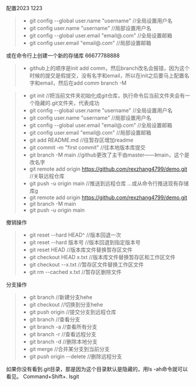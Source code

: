 
配置2023 1223
>* git config --global user.name "username"  //全局设置用户名
>* git config user.name "username"  //局部设置用户名
>* git config --global user.email "email@.com" //全局设置邮箱
>* git config user.email "email@.com" //局部设置邮箱


或在命令行上创建一个新的存储库 66677788888
>* github上的顺序是init add comm，然后branch改名会报错，因为这个时候的提交是假提交，没有名字和email，所以在init之后要马上配置名字和email，然后在add comm branch -M

>* git init     //把当前文件夹初始化成git仓库，执行命令后当前文件夹会有一个隐藏的.git文件夹，代表成功
>* git config --global user.name "username"  //全局设置用户名
>* git config user.name "username"  //局部设置用户名
>* git config --global user.email "email@.com" //全局设置邮箱
>* git config user.email "email@.com" //局部设置邮箱 
>* git add README.md  //往暂存区增加readme
>* git commit -m "first commit"  //往本地版本库提交
>* git branch -M main  //github更改了主干由master——》main，这个是改名字
>* git remote add origin https://github.com/rexzhang4799/demo.git  //关联远程仓库
>* git push -u origin main  //推送到远程仓库
...或从命令行推送现有存储库g
>* git remote add origin https://github.com/rexzhang4799/demo.git
>* git branch -M main
>* git push -u origin main

撤销操作
>* git reset --hard HEAD^   //版本回退一次
>* git reset --hard 版本号   //版本回退到指定版本号
>* git reset HEAD     //版本库文件替换暂存区文件
>* git checkout HEAD x.txt  //版本库文件替换暂存区和工作区文件
>* git checkout --x.txt  //暂存区文件替换工作区文件
>* git rm --cached x.txt //暂存区删除文件

分支操作
>* git branch <name>  //新建分支hehe
>* git checkout <name>  //切换到分支hehe
>* git push origin <name>  //提交分支到远程仓库
>* git branch  //查看分支
>* git branch -a //查看所有分支
>* git branch -r //查看远程分支
>* git branch -d <name> //删除本地分支<name>
>* git merge <name> //合并某分支<name>到当前分支
>* git push origin --delete <name> //删除远程分支




如果你没有看到.git目录，那是因为这个目录默认是隐藏的，用ls -ah命令就可以看见。
Command+Shift+. lsgit 
